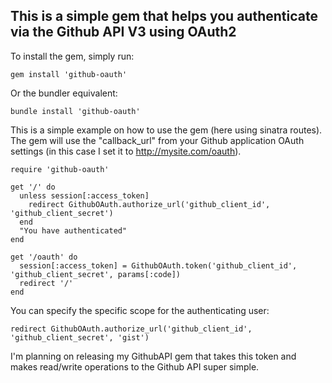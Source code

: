 This is a simple gem that helps you authenticate via the Github API V3 using OAuth2
-----------------------------------------------------------------------------------

To install the gem, simply run:

    gem install 'github-oauth'

Or the bundler equivalent:

    bundle install 'github-oauth'

This is a simple example on how to use the gem (here using sinatra routes). The gem will use the "callback_url" from your Github application OAuth settings (in this case I set it to http://mysite.com/oauth).

    require 'github-oauth'    

    get '/' do
      unless session[:access_token]
        redirect GithubOAuth.authorize_url('github_client_id', 'github_client_secret')
      end
      "You have authenticated"
    end

    get '/oauth' do
      session[:access_token] = GithubOAuth.token('github_client_id', 'github_client_secret', params[:code])
      redirect '/'
    end

You can specify the specific scope for the authenticating user:

    redirect GithubOAuth.authorize_url('github_client_id', 'github_client_secret', 'gist')

I'm planning on releasing my GithubAPI gem that takes this token and makes read/write operations to the Github API super simple.